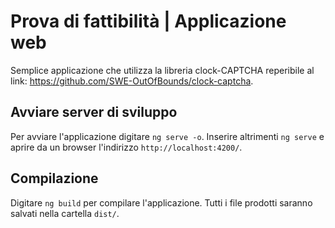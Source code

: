 # Prova di fattibilità | Applicazione web 
Semplice applicazione che utilizza la libreria clock-CAPTCHA reperibile al link: https://github.com/SWE-OutOfBounds/clock-captcha.

## Avviare server di sviluppo

Per avviare l'applicazione digitare `ng serve -o`. Inserire altrimenti `ng serve` e aprire da un browser l'indirizzo `http://localhost:4200/`.

## Compilazione

Digitare `ng build` per compilare l'applicazione. Tutti i file prodotti saranno salvati nella cartella `dist/`.
